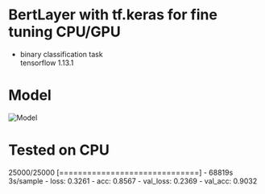 # BertLayer with tf.keras for fine tuning CPU/GPU
 - binary classification task  
 tensorflow 1.13.1
# Model 
![Model](https://github.com/sabirdvd/Bert_with_keras_custom_layer/blob/master/model.gif)
 
# Tested on CPU
25000/25000 [==============================] - 68819s 3s/sample - loss: 0.3261 - acc: 0.8567 - val_loss: 0.2369 - val_acc: 0.9032
